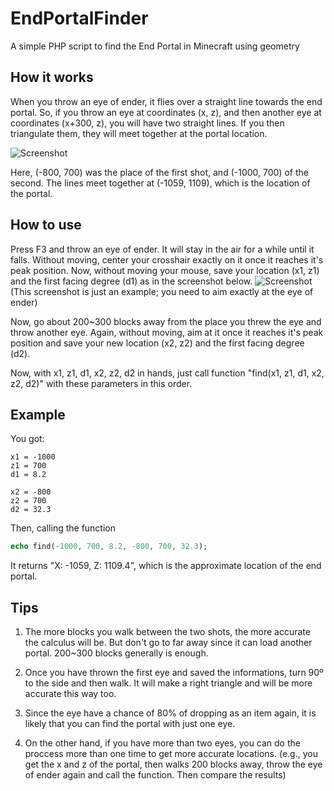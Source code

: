 # EndPortalFinder
A simple PHP script to find the End Portal in Minecraft using geometry

## How it works
When you throw an eye of ender, it flies over a straight line towards the end portal.
So, if you throw an eye at coordinates (x, z), and then another eye at coordinates (x+300, z), you will have two straight lines. If you then triangulate them, they will meet together at the portal location.

![Screenshot](https://i.imgur.com/Yc7hEq3.png)

Here, (-800, 700) was the place of the first shot, and (-1000, 700) of the second. The lines meet together at (-1059, 1109), which is the location of the portal.

## How to use
Press F3 and throw an eye of ender. It will stay in the air for a while until it falls. Without moving, center your crosshair exactly on it once it reaches it's peak position. Now, without moving your mouse, save your location (x1, z1) and the first facing degree (d1) as in the screenshot below.
![Screenshot](https://i.imgur.com/nN5usJF.png)
(This screenshot is just an example; you need to aim exactly at the eye of ender)

Now, go about 200~300 blocks away from the place you threw the eye and throw another eye. Again, without moving, aim at it once it reaches it's peak position and save your new location (x2, z2) and the first facing degree (d2).

Now, with x1, z1, d1, x2, z2, d2 in hands, just call function "find(x1, z1, d1, x2, z2, d2)" with these parameters in this order.

## Example
You got:
```
x1 = -1000
z1 = 700
d1 = 8.2

x2 = -800
z2 = 700
d2 = 32.3
```
Then, calling the function
```php
echo find(-1000, 700, 8.2, -800, 700, 32.3);
```
It returns "X: -1059, Z: 1109.4", which is the approximate location of the end portal.

## Tips
1. The more blocks you walk between the two shots, the more accurate the calculus will be. But don't go to far away since it can load another portal. 200~300 blocks generally is enough.

2. Once you have thrown the first eye and saved the informations, turn 90º to the side and then walk. It will make a right triangle and will be more accurate this way too.

3. Since the eye have a chance of 80% of dropping as an item again, it is likely that you can find the portal with just one eye.

4. On the other hand, if you have more than two eyes, you can do the proccess more than one time to get more accurate locations.
(e.g., you get the x and z of the portal, then walks 200 blocks away, throw the eye of ender again and call the function. Then compare the results)
